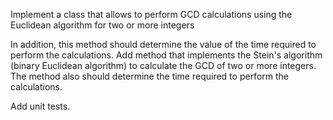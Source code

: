 Implement a class that allows to perform GCD calculations using the Euclidean algorithm for two or more integers

In addition, this method should determine the value of the time required to perform the calculations.
Add method that implements the Stein's algorithm (binary Euclidean algorithm) to calculate the GCD of two or more integers.
The method also should determine the time required to perform the calculations.

Add unit tests.